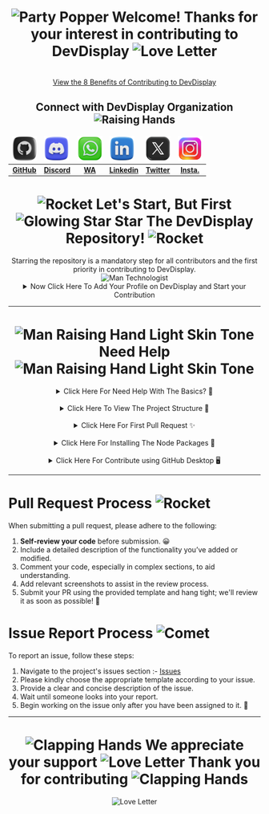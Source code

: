 <h1 align="center"><img src="https://raw.githubusercontent.com/Tarikul-Islam-Anik/Animated-Fluent-Emojis/master/Emojis/Activities/Party%20Popper.png" alt="Party Popper" width="25" height="25" /> Welcome! Thanks for your interest in contributing to DevDisplay <img src="https://raw.githubusercontent.com/Tarikul-Islam-Anik/Animated-Fluent-Emojis/master/Emojis/Smilies/Love%20Letter.png" alt="Love Letter" width="25" height="25" /></h1><br>

<div align="center">
<a href="https://drive.google.com/file/d/17Wh9xxN_SIeEVcejoSN7K7tUhWXPvSxR/view?usp=sharing" target="_blank" rel="noreferrer">View the 8 Benefits of Contributing to DevDisplay</a></div>

<div align="center">
  <h2>Connect with DevDisplay Organization <img src="https://raw.githubusercontent.com/Tarikul-Islam-Anik/Telegram-Animated-Emojis/main/People/Raising%20Hands.webp" alt="Raising Hands" width="25" height="25" /></h2>
</div>

<table align="center">
     <thead>
         <tr>
            <td><img src="./public/assets/SocialLogo/GitHub.png" alt="Discord Logo" width="50"></td>
            <td><img src="./public/assets/SocialLogo/Discord.png" alt="Discord Logo" width="50"></td>
            <td><img src="./public/assets/SocialLogo/WhatsApp.png" alt="WhatsApp Logo" width="50"></td>
            <td><img src="./public/assets/SocialLogo/Linkedin.webp" alt="Linkedin Logo" width="50"></td>
            <td><img src="./public/assets/SocialLogo/X.png" alt="Twitter Logo" width="50"></td>
            <td><img src="./public/assets/SocialLogo/Instagram.png" alt="Instagram Logo" width="50"></td>
        </tr>
    </thead>
     <tbody align="center">
        <tr border: 2px;>
            <td><b><a href="https://github.com/devdisplay"> GitHub </a></b></td>
            <td><b><a href="https://discord.gg/chyt2UgTv5"> Discord </a></b></td>
            <td><b><a href="https://chat.whatsapp.com/Dcl21sgGDIpHURESSuH0p4"> WA </a></b></td>
            <td><b><a href="https://www.linkedin.com/company/devdisplay/"> Linkedin </a></b></td>
            <td><b><a href="https://x.com/devdisplay"> Twitter </a></b></td>
            <td><b><a href="https://www.instagram.com/devdisplay/"> Insta. </a></b></td>
        </tr>
     </tbody>
</table>
  
<div align="center"><h1><img src="https://raw.githubusercontent.com/Tarikul-Islam-Anik/Telegram-Animated-Emojis/main/Travel%20and%20Places/Rocket.webp" alt="Rocket" width="25" height="25" /> Let's Start, But First <img src="https://raw.githubusercontent.com/Tarikul-Islam-Anik/Animated-Fluent-Emojis/master/Emojis/Travel%20and%20places/Glowing%20Star.png" alt="Glowing Star" width="25" height="25" /> Star The DevDisplay Repository! <img src="https://raw.githubusercontent.com/Tarikul-Islam-Anik/Telegram-Animated-Emojis/main/Travel%20and%20Places/Rocket.webp" alt="Rocket" width="25" height="25" /></h1>
Starring the repository is a mandatory step for all contributors and the first priority in contributing to DevDisplay.<br>
<img src="https://raw.githubusercontent.com/Tarikul-Islam-Anik/Telegram-Animated-Emojis/main/People/Man%20Technologist.webp" alt="Man Technologist" width="75" height="75" />
</div>

<details>
    <summary align="center">Now Click Here To Add Your Profile on DevDisplay and Start your Contribution</summary>

<h3 align="center">Steps to Add Your Profile<img src="https://raw.githubusercontent.com/Tarikul-Islam-Anik/Animated-Fluent-Emojis/master/Emojis/Hand%20gestures/Backhand%20Index%20Pointing%20Down.png" alt="Backhand Index Pointing Down" width="25" height="25" /></h3>

1. **Fork the repository:** To create a copy of the repository in your GitHub account, click on the "Fork" button in the top right corner of the project repository page.

2. **Navigate** to the **`public/data`** folder in your project directory.

3. **Create a new JSON file** named **`your_github_username.json`** (replace your_github_username with your actual GitHub username). Open the file you just created.

4. **Add** the following JSON object, replacing the placeholder values with your own details:

   ```json
   {
     "name": "Your Name",
     "location": "Your Location",
     "bio": "Your Bio should be 20-30 words not more than that",
     "avatar": "https://github.com/your-github-username.png",
     "portfolio": "Your Portfolio URL or Github URL",
     "skills": ["Your Skill 1", "Your Skill 2", "..."],
     "social": {
       "GitHub": "https://github.com/your-github-username",
       "Twitter": "https://twitter.com/your-twitter-username",
       "LinkedIn": "https://www.linkedin.com/in/your-linkedin-username"
       "Instagram": "https://www.instagram.com/your-instgram-username",
       "Gmail": "your-email-id"
     }
   }
   ```

5. **Save** the **`your_github_username.json`** file.

6. **Navigate** to the **`src`** folder in your project directory. Open the **`ProfilesList.json`** file.

7. **Add your JSON filename** (your_github_username.json) to the array of filenames in the ProfileList.json file, like this:

   ```json
   ["filename1.json", "filename2.json", "filename3.json", "your_github_username.json"]
   ```

8. **Save** the **`ProfileLists.json`** file.

9. **Contribute** Follow this 👇🏻:
   <img src="./public/How to contribute.png"/>

10. **Wait for review and merge:** Wait for the project maintainers to review and merge your changes.

<h3 align="center">Once your changes are merged <img src="https://raw.githubusercontent.com/Tarikul-Islam-Anik/Animated-Fluent-Emojis/master/Emojis/Activities/Party%20Popper.png" alt="Party Popper" width="25" height="25" /> Your profile will be displayed on the project's website and you will receive a Dev Pioneer Badge via email also a personalized appreciation post will be shared on LinkedIn and Twitter through DevDisplay's official social media handles.</h3><hr>
</div>
</details>

<hr>
<h1 align="center"><img src="https://raw.githubusercontent.com/Tarikul-Islam-Anik/Animated-Fluent-Emojis/master/Emojis/People%20with%20activities/Man%20Raising%20Hand%20Light%20Skin%20Tone.png" alt="Man Raising Hand Light Skin Tone" width="25" height="25" /> Need Help <img src="https://raw.githubusercontent.com/Tarikul-Islam-Anik/Animated-Fluent-Emojis/master/Emojis/People%20with%20activities/Man%20Raising%20Hand%20Light%20Skin%20Tone.png" alt="Man Raising Hand Light Skin Tone" width="25" height="25" /></h1>
<details>
    <summary align="center"> Click Here For Need Help With The Basics? 🤔</summary>

If you're new to Git and GitHub, no worries! Here are some useful resources:

- [Forking a Repository](https://help.github.com/en/github/getting-started-with-github/fork-a-repo)
- [Cloning a Repository](https://help.github.com/en/desktop/contributing-to-projects/creating-an-issue-or-pull-request)
- [How to Create a Pull Request](https://opensource.com/article/19/7/create-pull-request-github)
- [Getting Started with Git and GitHub](https://towardsdatascience.com/getting-started-with-git-and-github-6fcd0f2d4ac6)
- [Learn GitHub from Scratch](https://docs.github.com/en/get-started/start-your-journey/git-and-github-learning-resources)

<hr>
</details>
<br>
<details>
    <summary align="center"> Click Here To View The Project Structure 📂</summary>

```bash
DEVDISPLAY/
├── .github/                  # GitHub-related configurations such as workflows, issue templates, etc
│
├── .husky/                   # Some pre-committed files
│
├── dist/                     # Stylesheet file is included here
│
├── public/                   # Contains images and the index.html file
│
├── src/                      # Contains javascript files and stylesheet files
│
├── .gitignore
│
├── .prettierrc.json
│
├── CODE_OF_CONDUCT.md        # Some rules for the contributors
│
├── CONTRIBUTING.md           # Instructions for the contributors
│
├── LICENSE                   # A permission to do something
│
├── package-lock.json
├──
├── package.json
├──
├── README.md                 # Some instructions related to the contributions
├──
├── tailwind.config.js
```

<hr>
</details>
<br>
<details>
    <summary align="center"> Click Here For First Pull Request ✨</summary>

1. **Star this repository**
   Click on the top right corner marked as **Stars** at last.

2. **Fork this repository**
   Click on the top right corner marked as **Fork** at second last.

3. **Clone the forked repository**

```bash
git clone https://github.com/<your-github-username>/DevDisplay.git
```

4. **Navigate to the project directory**

```bash
cd DevDisplay
```

5. **Create a new branch**

```bash
git checkout -b <your_branch_name>
```

6. **To make changes**

```bash
git add .
```

7. **Now to commit**

```bash
git commit -m "add comment according to your changes or addition of features inside this"
```

8. **Push your local commits to the remote repository**

```bash
git push -u origin <your_branch_name>
```

9. **Create a Pull Request**

10. **Congratulations! 🎉 you've made your contribution**
<hr>
</details>
<br>
<details>
    <summary align="center"> Click Here For Installing The Node Packages 📩</summary>

11. **Install dependencies**

Time to gather our supplies! Navigate to the project folder in your terminal and install the dependencies with these magical incantations:

```bash
npm install
```

2. **Launch the Application**

Ready to unveil your creation? Use this command to start the application:

```bash
npm start
```

3. **Test Your Changes**

Before you reveal your wizardry, ensure everything works like a charm. Run the tests with this enchantment:

```bash
npm test
```

<hr>
</details>
<br>
<details>
    <summary align="center"> Click Here For Contribute using GitHub Desktop 🖥️</summary>

1. **Open GitHub Desktop:**
   Launch GitHub Desktop and log in to your GitHub account if you haven't already.

2. **Clone the Repository:**

- If you haven't cloned the project repository yet, you can do so by clicking on the "File" menu and selecting "Clone Repository."
- Choose the project repository from the list of repositories on GitHub and clone it to your local machine.

  3.**Switch to the Correct Branch:**

- Ensure you are on the branch that you want to submit a pull request for.
- If you need to switch branches, you can do so by clicking on the "Current Branch" dropdown menu and selecting the desired branch.

4. **Make Changes:**

- Make your changes to the code or files in the repository using your preferred code editor.

5. **Commit Changes:**

- In GitHub Desktop, you'll see a list of the files you've changed. Check the box next to each file you want to include in the commit.
- Enter a summary and description for your changes in the "Summary" and "Description" fields, respectively. Click the "Commit to <branch-name>" button to commit your changes to the local branch.

6. **Push Changes to GitHub:**

- After committing your changes, click the "Push origin" button in the top right corner of GitHub Desktop to push your changes to your forked repository on GitHub.

7. **Create a Pull Request:**

- Go to the GitHub website and navigate to your fork of the project repository.
- You should see a button to "Compare & pull request" between your fork and the original repository. Click on it.

8. **Review and Submit:**

- On the pull request page, review your changes and add any additional information, such as a title and description, that you want to include with your pull request.
- Once you're satisfied, click the "Create pull request" button to submit your pull request.

9. **Wait for Review:**
Your pull request will now be available for review by the project maintainers. They may provide feedback or ask for changes before merging your pull request into the main branch of the project repository.
<hr>
</details> 
<hr>

# Pull Request Process <img src="https://raw.githubusercontent.com/Tarikul-Islam-Anik/Telegram-Animated-Emojis/main/Travel%20and%20Places/Rocket.webp" alt="Rocket" width="25" height="25" />

When submitting a pull request, please adhere to the following:

1. **Self-review your code** before submission. 😀
2. Include a detailed description of the functionality you’ve added or modified.
3. Comment your code, especially in complex sections, to aid understanding.
4. Add relevant screenshots to assist in the review process.
5. Submit your PR using the provided template and hang tight; we'll review it as soon as possible! 🚀
</hr>

# Issue Report Process <img src="https://raw.githubusercontent.com/Tarikul-Islam-Anik/Animated-Fluent-Emojis/master/Emojis/Travel%20and%20places/Comet.png" alt="Comet" width="25" height="25" />

To report an issue, follow these steps:

1. Navigate to the project's issues section :- [Issues](https://github.com/codeaashu/DevDisplay/issues/new/choose)
2. Please kindly choose the appropriate template according to your issue.
3. Provide a clear and concise description of the issue.
4. Wait until someone looks into your report.
5. Begin working on the issue only after you have been assigned to it. 🚀
<hr>

<h1 align="center"><img src="https://raw.githubusercontent.com/Tarikul-Islam-Anik/Animated-Fluent-Emojis/master/Emojis/Hand%20gestures/Clapping%20Hands.png" alt="Clapping Hands" width="25" height="25" /> We appreciate your support <img src="https://raw.githubusercontent.com/Tarikul-Islam-Anik/Animated-Fluent-Emojis/master/Emojis/Smilies/Love%20Letter.png" alt="Love Letter" width="25" height="25" /> Thank you for contributing <img src="https://raw.githubusercontent.com/Tarikul-Islam-Anik/Animated-Fluent-Emojis/master/Emojis/Hand%20gestures/Clapping%20Hands.png" alt="Clapping Hands" width="25" height="25" /></h1>

<div align="center"><img src="https://raw.githubusercontent.com/Tarikul-Islam-Anik/Animated-Fluent-Emojis/master/Emojis/Smilies/Love%20Letter.png" alt="Love Letter" width="150" height="150" /></div>
